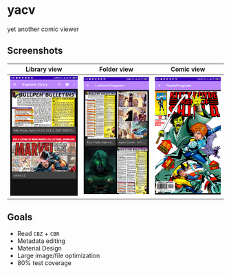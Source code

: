 # yacv

yet another comic viewer

## Screenshots

| Library view                          | Folder view                         | Comic view                        |
|:-------------------------------------:|:-----------------------------------:|:---------------------------------:|
| ![library](./screenshots/library.jpg) | ![folder](./screenshots/folder.jpg) | ![comic](./screenshots/comic.jpg) |

## Goals

- Read `CBZ` + `CBR`
- Metadata editing
- Material Design
- Large image/file optimization
- 80% test coverage
